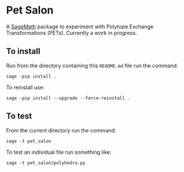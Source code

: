 # Pet Salon
A [SageMath](https://www.sagemath.org/) package to experiment with Polytope Exchange Transformations (PETs). Currently a work in progress.

## To install

Run from the directory containing this `README.md` file run the command:
```
sage -pip install .
```

To reinstall use:
```
sage -pip install --upgrade --force-reinstall .
```

## To test

From the current directory run the command:
```
sage -t pet_salon
```
To test an individual file run something like:
```
sage -t pet_salon/polyhedra.py
```
